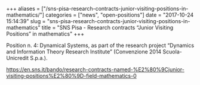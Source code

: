 +++
aliases = ["/sns-pisa-research-contracts-junior-visiting-positions-in-mathematics/"]
categories = ["news", "open-positions"]
date = "2017-10-24 15:14:39"
slug = "sns-pisa-research-contracts-junior-visiting-positions-in-mathematics"
title = "SNS Pisa - Research contracts “Junior Visiting Positions” in mathematics"
+++

Position n. 4: Dynamical Systems, as part of the research project
“Dynamics and Information Theory Research Institute” (Convenzione 2014
Scuola-Unicredit S.p.a.).

<https://en.sns.it/bando/research-contracts-named-%E2%80%9Cjunior-visiting-positions%E2%80%9D-field-mathematics-0>
